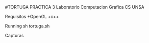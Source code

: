#TORTUGA PRACTICA 3 Laboratorio Computacion Grafica CS UNSA

Requisitos
    +OpenGL
    +c++

Running
    sh tortuga.sh
    
Capturas
    
